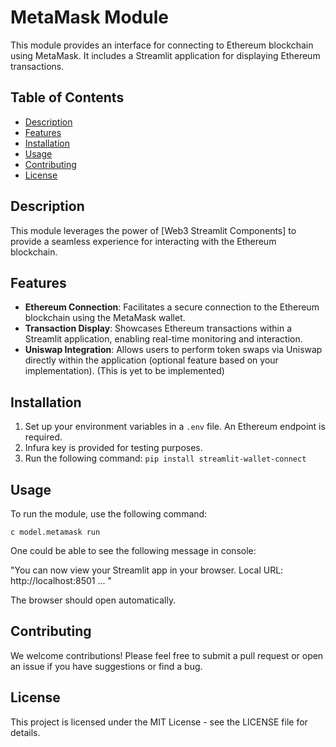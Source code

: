 # MetaMask Module

This module provides an interface for connecting to Ethereum blockchain using MetaMask. It includes a Streamlit application for displaying Ethereum transactions.


## Table of Contents

- [Description](#description)
- [Features](#features)
- [Installation](#installation)
- [Usage](#usage)
- [Contributing](#contributing)
- [License](#license)


## Description

This module leverages the power of [Web3 Streamlit Components] to provide a seamless experience for interacting with the Ethereum blockchain.


## Features

- **Ethereum Connection**: Facilitates a secure connection to the Ethereum blockchain using the MetaMask wallet.
- **Transaction Display**: Showcases Ethereum transactions within a Streamlit application, enabling real-time monitoring and interaction.
- **Uniswap Integration**: Allows users to perform token swaps via Uniswap directly within the application (optional feature based on your implementation). (This is yet to be implemented)

## Installation

1. Set up your environment variables in a `.env` file. An Ethereum endpoint is required.
2. Infura key is provided for testing purposes.
3. Run the following command: `pip install streamlit-wallet-connect`


## Usage

To run the module, use the following command:

```
c model.metamask run
```

One could be able to see  the following message in console:
  
  "You can now view your Streamlit app in your browser.
  Local URL: http://localhost:8501
  ...
  " 
  
The browser should open automatically.

## Contributing

We welcome contributions! Please feel free to submit a pull request or open an issue if you have suggestions or find a bug.

## License

This project is licensed under the MIT License - see the LICENSE file for details.